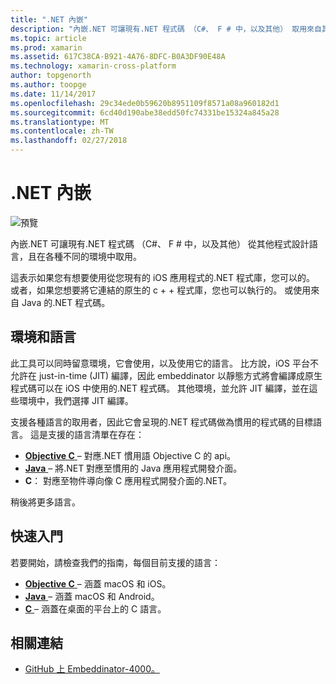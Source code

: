 ```yaml
---
title: ".NET 內嵌"
description: "內嵌.NET 可讓現有.NET 程式碼 （C#、 F # 中，以及其他） 取用來自其他程式設計語言"
ms.topic: article
ms.prod: xamarin
ms.assetid: 617C38CA-B921-4A76-8DFC-B0A3DF90E48A
ms.technology: xamarin-cross-platform
author: topgenorth
ms.author: toopge
ms.date: 11/14/2017
ms.openlocfilehash: 29c34ede0b59620b8951109f8571a08a960182d1
ms.sourcegitcommit: 6cd40d190abe38edd50fc74331be15324a845a28
ms.translationtype: MT
ms.contentlocale: zh-TW
ms.lasthandoff: 02/27/2018
---
```

# <a name="net-embedding"></a>.NET 內嵌

![預覽](~/media/shared/preview.png)

內嵌.NET 可讓現有.NET 程式碼 （C#、 F # 中，以及其他） 從其他程式設計語言，且在各種不同的環境中取用。

這表示如果您有想要使用從您現有的 iOS 應用程式的.NET 程式庫，您可以的。   或者，如果您想要將它連結的原生的 c + + 程式庫，您也可以執行的。   或使用來自 Java 的.NET 程式碼。

## <a name="environments-and-languages"></a>環境和語言

此工具可以同時留意環境，它會使用，以及使用它的語言。   比方說，iOS 平台不允許在 just-in-time (JIT) 編譯，因此 embeddinator 以靜態方式將會編譯成原生程式碼可以在 iOS 中使用的.NET 程式碼。  其他環境，並允許 JIT 編譯，並在這些環境中，我們選擇 JIT 編譯。

支援各種語言的取用者，因此它會呈現的.NET 程式碼做為慣用的程式碼的目標語言。   這是支援的語言清單在存在：

- [**Objective C** ](objective-c/index.md) – 對應.NET 慣用語 Objective C 的 api。
- [**Java** ](android/index.md) – 將.NET 對應至慣用的 Java 應用程式開發介面。
- **C**： 對應至物件導向像 C 應用程式開發介面的.NET。

稍後將更多語言。

## <a name="getting-started"></a>快速入門

若要開始，請檢查我們的指南，每個目前支援的語言：

- [**Objective C** ](get-started/objective-c/index.md) – 涵蓋 macOS 和 iOS。
- [**Java** ](get-started/java/index.md) – 涵蓋 macOS 和 Android。
- [**C** ](get-started/c.md) – 涵蓋在桌面的平台上的 C 語言。


## <a name="related-links"></a>相關連結

- [GitHub 上 Embeddinator-4000。](https://github.com/mono/Embeddinator-4000)
